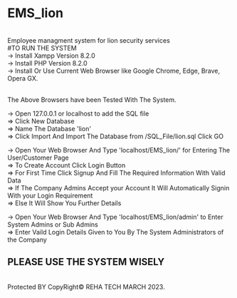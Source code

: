 # EMS_lion
<br/>
Employee managment system for lion security services
<br/>
#TO RUN THE SYSTEM
<br/>
-> Install Xampp Version 8.2.0
<br/>
-> Install PHP Version 8.2.0
<br/>
-> Install Or Use Current Web Browser like Google Chrome, Edge, Brave, Opera GX.
<br/><br/>

The Above Browsers have been Tested With The System.
<br/>

-> Open 127.0.0.1 or localhost to add the SQL file
<br/>
  => Click New Database
  <br/>
  => Name The Database 'lion'
  <br/>
  => Click Import And Import The Database from /SQL_File/lion.sql Click GO
  <br/>
 


-> Open Your Web Browser And Type 'localhost/EMS_lion/' for Entering The User/Customer Page
<br/>
  => To Create Account Click Login Button
  <br/>
  => For First Time Click Signup And Fill The Required Information With Valid Data
  <br/>
  => If The Company Admins Accept your Account It Will Automatically Signin With your Login Requirement
  <br/>
  => Else It Will Show You Further Details
  <br/>


-> Open Your Web Browser And Type 'localhost/EMS_lion/admin' to Enter System Admins or Sub Admins
<br/>
  => Enter Vaild Login Details Given to You By The System Administrators of the Company
  <br/>
  
 ## PLEASE USE THE SYSTEM WISELY 
 <br/>
Protected BY CopyRight© REHA TECH MARCH 2023.
